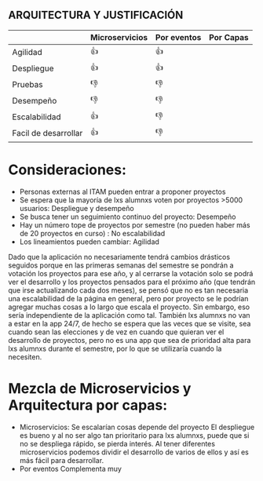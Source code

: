 ## ARQUITECTURA Y JUSTIFICACIÓN

|      | Microservicios|Por eventos  | Por Capas|
| ----------- | ----------- |-----------|-----------|
| Agilidad      | 👍       |👍||
| Despliegue   | 👍        |👍||
| Pruebas   | 👎        |👎||
| Desempeño   | 👎       |👎||
| Escalabilidad  |👍       |👎||
| Facil de desarrollar |👍|👎||


# Consideraciones:
- Personas externas al ITAM pueden entrar a proponer proyectos
- Se espera que la mayoría de lxs alumnxs voten por proyectos >5000 usuarios: Despliegue y desempeño
- Se busca tener un seguimiento continuo del proyecto: Desempeño
- Hay un número tope de proyectos por semestre (no pueden haber más de 20 proyectos en curso) : No escalabilidad
- Los lineamientos pueden cambiar: Agilidad

Dado que la aplicación no necesariamente tendrá cambios drásticos seguidos porque en las primeras semanas del semestre se pondrán a votación los proyectos para ese año, y al cerrarse la votación solo se podrá ver el desarrollo y los proyectos pensados para el próximo año (que tendrán que irse actualizando cada dos meses), se pensó que no es tan necesaria una escalabilidad de la página en general, pero por proyecto se le podrían agregar muchas cosas a lo largo que escala el proyecto. Sin embargo, eso sería independiente de la aplicación como tal. También lxs alumnxs no van a estar en la app 24/7, de hecho se espera que las veces que se visite, sea cuando sean las elecciones y de vez en cuando que quieran ver el desarrollo de proyectos, pero no es una app que sea de prioridad alta para lxs alumnxs durante el semestre, por lo que se utilizaría cuando la necesiten.

# Mezcla de Microservicios y Arquitectura por capas:
- Microservicios:
Se escalarían cosas depende del proyecto 
El despliegue es bueno y al no ser algo tan prioritario para lxs alumnxs, puede que si no se despliega rápido, se pierda interés.
Al tener diferentes microservicios podemos dividir el desarrollo de varios de ellos y así es más fácil para desarrollar.
- Por eventos
Complementa muy

